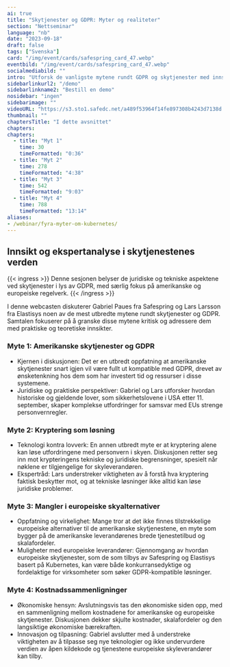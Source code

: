 ```yaml
---
ai: true
title: "Skytjenester og GDPR: Myter og realiteter"
section: "Nettseminar"
language: "nb"
date: "2023-09-18"
draft: false
tags: ["Svenska"]
card: "/img/event/cards/safespring_card_47.webp"
eventbild: "/img/event/cards/safespring_card_47.webp"
socialmediabild: ""
intro: "Utforsk de vanligste mytene rundt GDPR og skytjenester med innsikt fra Gabriel Paues hos Safespring og Lars Larsson hos Elastisys"
sidebarlinkurl2: "/demo"
sidebarlinkname2: "Bestill en demo"
nosidebar: "ingen"
sidebarimage: ""
videoURL: "https://s3.sto1.safedc.net/a489f53964f14fe897308b4243d7138d:processedvideos/safespring-elastisys-4-myter-x-4-minuter/master.m3u8"
thumbnail: ""
chaptersTitle: "I dette avsnittet"
chapters:
chapters:
  - title: "Myt 1"
    time: 30
    timeFormatted: "0:36"
  - title: "Myt 2"
    time: 278
    timeFormatted: "4:38"
  - title: "Myt 3"
    time: 542
    timeFormatted: "9:03"
  - title: "Myt 4"
    time: 788
    timeFormatted: "13:14"
aliases:
- /webinar/fyra-myter-om-kubernetes/
---
```

## Innsikt og ekspertanalyse i skytjenestenes verden

{{< ingress >}}
Denne sesjonen belyser de juridiske og tekniske aspektene ved skytjenester i lys av GDPR, med særlig fokus på amerikanske og europeiske regelverk.
{{< /ingress >}}

I denne webcasten diskuterer Gabriel Paues fra Safespring og Lars Larsson fra Elastisys noen av de mest utbredte mytene rundt skytjenester og GDPR. Samtalen fokuserer på å granske disse mytene kritisk og adressere dem med praktiske og teoretiske innsikter.

### Myte 1: Amerikanske skytjenester og GDPR

- Kjernen i diskusjonen: Det er en utbredt oppfatning at amerikanske skytjenester snart igjen vil være fullt ut kompatible med GDPR, drevet av ønsketenkning hos dem som har investert tid og ressurser i disse systemene.
- Juridiske og praktiske perspektiver: Gabriel og Lars utforsker hvordan historiske og gjeldende lover, som sikkerhetslovene i USA etter 11. september, skaper komplekse utfordringer for samsvar med EUs strenge personvernregler.

### Myte 2: Kryptering som løsning

- Teknologi kontra lovverk: En annen utbredt myte er at kryptering alene kan løse utfordringene med personvern i skyen. Diskusjonen retter seg inn mot krypteringens tekniske og juridiske begrensninger, spesielt når nøklene er tilgjengelige for skyleverandøren.
- Ekspertråd: Lars understreker viktigheten av å forstå hva kryptering faktisk beskytter mot, og at tekniske løsninger ikke alltid kan løse juridiske problemer.

### Myte 3: Mangler i europeiske skyalternativer

- Oppfatning og virkelighet: Mange tror at det ikke finnes tilstrekkelige europeiske alternativer til de amerikanske skytjenestene, en myte som bygger på de amerikanske leverandørenes brede tjenestetilbud og skalafordeler.
- Muligheter med europeiske leverandører: Gjennomgang av hvordan europeiske skytjenester, som de som tilbys av Safespring og Elastisys basert på Kubernetes, kan være både konkurransedyktige og fordelaktige for virksomheter som søker GDPR-kompatible løsninger.

### Myte 4: Kostnadssammenligninger

- Økonomiske hensyn: Avslutningsvis tas den økonomiske siden opp, med en sammenligning mellom kostnadene for amerikanske og europeiske skytjenester. Diskusjonen dekker skjulte kostnader, skalafordeler og den langsiktige økonomiske bærekraften.
- Innovasjon og tilpasning: Gabriel avslutter med å understreke viktigheten av å tilpasse seg nye teknologier og ikke undervurdere verdien av åpen kildekode og tjenestene europeiske skyleverandører kan tilby.